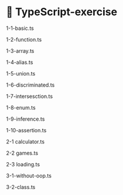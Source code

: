 # 🚩 TypeScript-exercise

1-1-basic.ts

1-2-function.ts

1-3-array.ts

1-4-alias.ts

1-5-union.ts

1-6-discriminated.ts

1-7-intersesction.ts

1-8-enum.ts

1-9-inference.ts

1-10-assertion.ts

2-1 calculator.ts

2-2 games.ts

2-3 loading.ts

3-1-without-oop.ts

3-2-class.ts
